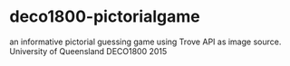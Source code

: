 # deco1800-pictorialgame
an informative pictorial guessing game using Trove API as image source. University of Queensland DECO1800 2015
